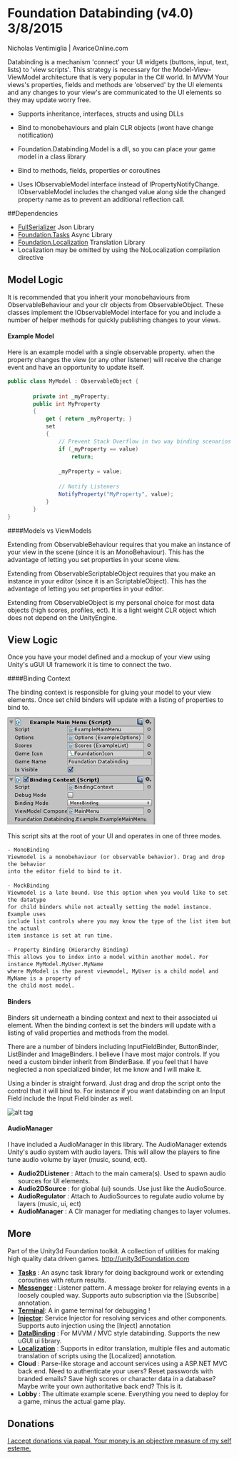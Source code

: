 # Foundation Databinding (v4.0) 3/8/2015

Nicholas Ventimiglia | AvariceOnline.com

Databinding is a mechanism 'connect' your UI widgets (buttons, input, text, lists) to 'view scripts'. This strategy is necessary for the Model-View-ViewModel architecture that is very popular in the C# world. In MVVM Your views's properties, fields and methods are 'observed' by the UI elements and any changes to your view's are communicated to the UI elements so they may update worry free.


- Supports inheritance, interfaces, structs and using DLLs

- Bind to monobehaviours and plain CLR objects (wont have change notification)

- Foundation.Databinding.Model is a dll, so you can place your game model in a class library

- Bind to methods, fields, properties or coroutines

- Uses IObservableModel interface instead of IPropertyNotifyChange. IObservableModel includes the changed value along side the changed property name as to prevent an additional reflection call.


##Dependencies

- [FullSerializer](https://github.com/jacobdufault/fullserializer) Json Library
- [Foundation.Tasks](https://github.com/NVentimiglia/Unity3d-Async-Task) Async Library
- [Foundation.Localization](https://github.com/NVentimiglia/Unity3d-Localization) Translation Library
- Localization may be omitted by using the NoLocalization compilation directive

## Model Logic

It is recommended that you inherit your monobehaviours from ObservableBehaviour and your clr
objects from ObservableObject. These classes implement the IObservableModel interface for you
and include a number of helper methods for quickly publishing changes to your views.

#### Example Model

Here is an example model with a single observable property. when the property changes
the view (or any other listener) will receive the change event and have an opportunity
to update itself.

`````c#
public class MyModel : ObservableObject {

        private int _myProperty;
        public int MyProperty
        {
            get { return _myProperty; }
            set
            {
				// Prevent Stack Overflow in two way binding scenarios
                if (_myProperty == value)
                    return;

                _myProperty = value;

				// Notify Listeners
                NotifyProperty("MyProperty", value);
            }
        }
}
`````

####Models vs ViewModels


Extending from ObservableBehaviour requires that you make an instance of your view in the scene (since it is an MonoBehaviour). This has the advantage of letting you set properties in your scene view.

Extending from ObservableScriptableObject requires that you make an instance in your editor (since it is an ScriptableObject). This has the advantage of letting you set properties in your editor.

Extending from ObservableObject is my personal choice for most data objects (high scores, profiles, ect). It is a light weight CLR object which does not depend on the UnityEngine.


## View Logic
Once you have your model defined and a mockup of your view using Unity's uGUI UI framework it is time to connect the two.

####Binding Context

The binding context is responsible for gluing your model to your view elements. Once set
child binders will update with a listing of properties to bind to. 

![alt tag](./bindingcontext.png)

This script sits at the root of your UI and operates in one of three modes.

	- MonoBinding
	Viewmodel is a monobehaviour (or observable behavior). Drag and drop the behavior 
	into the editor field to bind to it.

	- MockBinding
	Viewmodel is a late bound. Use this option when you would like to set the datatype
	for child binders while not actually setting the model instance. Example uses
	include list controls where you may know the type of the list item but the actual
	item instance is set at run time.

	- Property Binding (Hierarchy Binding)
	This allows you to index into a model within another model. For instance MyModel.MyUser.MyName
	where MyModel is the parent viewmodel, MyUser is a child model and MyName is a property of
	the child most model.


#### Binders

Binders sit underneath a binding context and next to their associated ui element. When the binding context is set the binders will update with a listing of valid properties and methods from the model.

There are a number of binders including InputFieldBinder, ButtonBinder, ListBinder and ImageBinders.
I believe I have most major controls. If you need a custom binder inherit from BinderBase. If you
feel that I have neglected a non specialized binder, let me know and I will make it.

Using a binder is straight forward. Just drag and drop the script onto the control that it will
bind to. For instance if you want databinding on an Input Field include the Input Field binder as well.

![alt tag](https://github.com/NVentimiglia/Unity3d-Databinding-Mvvm-Mvc/blob/master/textbinding.png)


#### AudioManager

I have included a AudioManager in this library. The AudioManager extends Unity's audio system with audio layers. This will allow the players to fine tune audio volume by layer (music, sound, ect).


- **Audio2DListener** : Attach to the main camera(s). Used to spawn audio sources for UI elements.
- **Audio2DSource** : for global (ui) sounds. Use just like the AudioSource.
- **AudioRegulator** : Attach to AudioSources to regulate audio volume by layers (music, ui, ect)
- **AudioManager** : A Clr manager for mediating changes to layer volumes.

## More

Part of the Unity3d Foundation toolkit. A collection of utilities for making high quality data driven games. http://unity3dFoundation.com

- [**Tasks**](https://github.com/NVentimiglia/Unity3d-Async-Task) : An async task library for doing background work or extending coroutines with return results.
- [**Messenger**](https://github.com/NVentimiglia/Unity3d-Event-Messenger) : Listener pattern. A message broker for relaying events in a loosely coupled way. Supports auto subscription via the [Subscribe] annotation.
- [**Terminal**](https://github.com/NVentimiglia/Unity3d-uGUI-Terminal): A in game terminal for debugging !
- [**Injector**](https://github.com/NVentimiglia/Unity3d-Service-Injector): Service Injector for resolving services and other components. Supports auto injection using the [Inject] annotation
- [**DataBinding**](https://github.com/NVentimiglia/Unity3d-Databinding-Mvvm-Mvc) : For MVVM / MVC style databinding. Supports the new uGUI ui library.
- [**Localization**](https://github.com/NVentimiglia/Unity3d-Localization)   : Supports in editor translation, multiple files and automatic translation of scripts using the [Localized] annotation.
- **Cloud** : Parse-like storage and account services using a ASP.NET MVC back end. Need to authenticate your users? Reset passwords with branded emails? Save high scores or character data in a database? Maybe write your own authoritative back end? This is it.
- **Lobby** : The ultimate example scene. Everything you need to deploy for a game, minus the actual game play.

## Donations
[I accept donations via papal. Your money is an objective measure of my self esteme.](https://www.paypal.com/us/cgi-bin/webscr?cmd=_send-money&nav=1&email=nick@simplesys.us)


